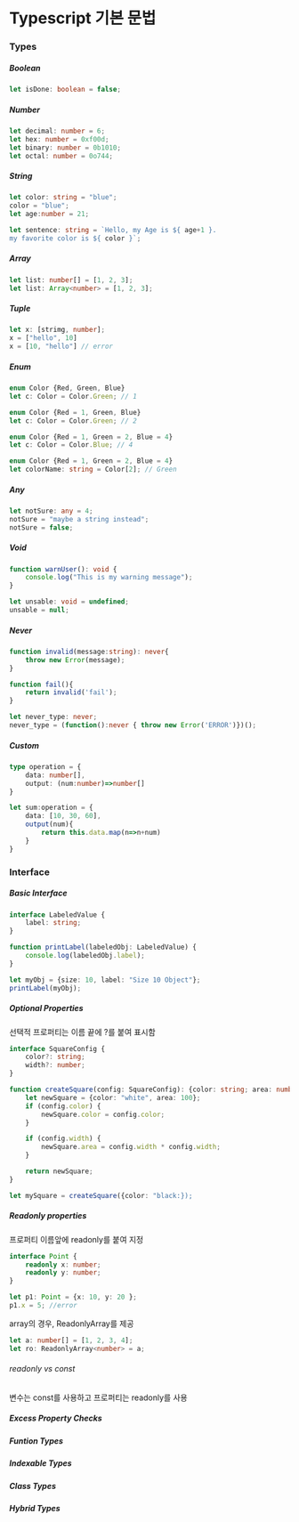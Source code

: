 # Typescript 기본 문법

### Types

##### Boolean
```ts
let isDone: boolean = false;
```

##### Number
```ts
let decimal: number = 6;
let hex: number = 0xf00d;
let binary: number = 0b1010;
let octal: number = 0o744;
```

##### String
```ts
let color: string = "blue";
color = "blue";
let age:number = 21;

let sentence: string = `Hello, my Age is ${ age+1 }.
my favorite color is ${ color }`;
```

##### Array
```ts
let list: number[] = [1, 2, 3];
let list: Array<number> = [1, 2, 3];
```

##### Tuple
```ts
let x: [strimg, number];
x = ["hello", 10]
x = [10, "hello"] // error
```

##### Enum
```ts
enum Color {Red, Green, Blue}
let c: Color = Color.Green; // 1

enum Color {Red = 1, Green, Blue}
let c: Color = Color.Green; // 2

enum Color {Red = 1, Green = 2, Blue = 4}
let c: Color = Color.Blue; // 4

enum Color {Red = 1, Green = 2, Blue = 4}
let colorName: string = Color[2]; // Green
```

##### Any
```ts
let notSure: any = 4;
notSure = "maybe a string instead";
notSure = false;
```

##### Void
```ts
function warnUser(): void {
    console.log("This is my warning message");
}

let unsable: void = undefined;
unsable = null;
```

##### Never
```ts
function invalid(message:string): never{
    throw new Error(message);
}

function fail(){
    return invalid('fail');
}

let never_type: never;
never_type = (function():never { throw new Error('ERROR')})();
```

##### Custom
```ts
type operation = {
    data: number[],
    output: (num:number)=>number[]
}

let sum:operation = {
    data: [10, 30, 60],
    output(num){
        return this.data.map(n=>n+num)
    }
}
```

### Interface

##### Basic Interface

```ts
interface LabeledValue {
    label: string;
}

function printLabel(labeledObj: LabeledValue) {
    console.log(labeledObj.label);
}

let myObj = {size: 10, label: "Size 10 Object"};
printLabel(myObj);
```

##### Optional Properties

선택적 프로퍼티는 이름 끝에 ?를 붙여 표시함

```ts
interface SquareConfig {
    color?: string;
    width?: number;
}

function createSquare(config: SquareConfig): {color: string; area: number} {
    let newSquare = {color: "white", area: 100};
    if (config.color) {
        newSquare.color = config.color;
    }

    if (config.width) {
        newSquare.area = config.width * config.width;
    }

    return newSquare;
}

let mySquare = createSquare({color: "black:});
```

##### Readonly properties

프로퍼티 이름앞에 readonly를 붙여 지정

```ts
interface Point {
    readonly x: number;
    readonly y: number;
}

let p1: Point = {x: 10, y: 20 };
p1.x = 5; //error
```

array의 경우, ReadonlyArray를 제공
```ts
let a: number[] = [1, 2, 3, 4];
let ro: ReadonlyArray<number> = a;
```

###### readonly vs const

변수는 const를 사용하고 프로퍼티는 readonly를 사용


##### Excess Property Checks



##### Funtion Types

##### Indexable Types

##### Class Types

##### Hybrid Types

